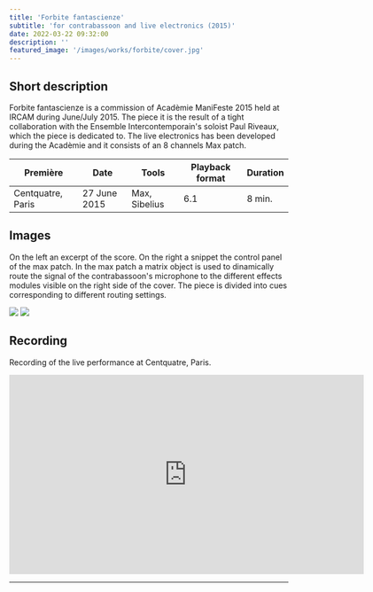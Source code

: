 ```yaml
---
title: 'Forbite fantascienze'
subtitle: 'for contrabassoon and live electronics (2015)'
date: 2022-03-22 09:32:00
description: ''
featured_image: '/images/works/forbite/cover.jpg'
---
```




## Short description

Forbite fantascienze is a commission of Acadèmie ManiFeste 2015 held at IRCAM during June/July 2015. The piece it is the result of a tight collaboration with the Ensemble Intercontemporain's soloist Paul Riveaux, which the piece is dedicated to.
The live electronics has been developed during the Acadèmie and it consists of an 8 channels Max patch.


| Première            | Date           | Tools           | Playback format       | Duration   |
|---------------------|----------------|-----------------|-----------------------|------------|
| Centquatre, Paris   | 27 June 2015   | Max, Sibelius   | 6.1                   | 8 min.     |



## Images

On the left an excerpt of the score. On the right a snippet the control panel of the max patch. In the max patch a matrix object is used to dinamically route the signal of the contrabassoon's microphone to the different effects modules visible on the right side of the cover. The piece is divided into cues corresponding to different routing settings.

<div class="gallery" data-columns="2">
	<img src="{{site.baseurl}}/images/works/forbite/snippet-1.jpg">
	<img src="{{site.baseurl}}/images/works/forbite/snippet-2.jpg">
</div>



## Recording

Recording of the live performance at Centquatre, Paris.

<iframe src="https://player.vimeo.com/video/690710850" width="640" height="360" frameborder="0" allowfullscreen></iframe>

---